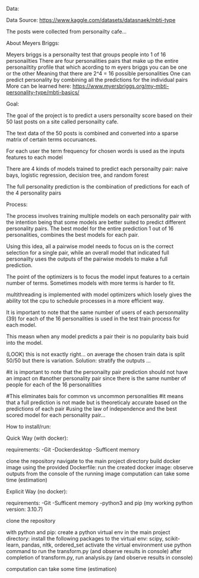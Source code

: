Data: 

Data Source:
https://www.kaggle.com/datasets/datasnaek/mbti-type

The posts were collected from personailty cafe...


About Meyers Briggs:

Meyers briggs is a personailty test that groups people into 1 of 16 personailties
There are four personalities pairs that make up the entire personailtity profile that which acording to m eyers briggs you can be one or the other
Meaning that there are 2^4 = 16 possible personalities
One can predict personality by combining all the predictions for the individual pairs
More can be learned here:
https://www.myersbriggs.org/my-mbti-personality-type/mbti-basics/ 



Goal:

The goal of the project is to predict a users personailty score based on their 50 last posts on a site called personailty cafe.

The text data of the 50 posts is combined and converted into a sparse matrix of 
certain terms occuruances. 

For each user the term frequency for chosen words is used as the inputs features to each model

There are 4 kinds of models trained to predict each personailty pair: naive bays, logistic regression, decision tree, and random forest

The full personality prediction is the combination of predictions for each of the 4 personality pairs






Process: 

The process involves training multiple models on each personality pair
with the intention being that some models are better suited to predict different personality pairs. The best model for the entire prediction 1 out of 16 personalities, combines the best models for each pair.

Using this idea, all a pairwise model needs to focus on is the correct selection for a single pair, while an overall model that indicated full personailty uses the outputs of the pairwise models to make a full prediction.

The point of the optimizers is to focus the model input features to a certain number of terms. Sometimes models with more terms is harder to fit.

multithreading is implemented with model optimizers which losely gives the ability tot the cpu to schedule processes in a more efficient way.


It is important to note that the same number of users of each personmality (39) for each of the 16 personalities is
used in the test train process for each model. 

This measn when any model predicts a pair their is no popularity bais buid into the model. 

(LOOK) this is not exactly right...
on average the chosen train data is split 50/50 but there is variation.
Solution: stratify the outputs
...


#it is important to note that the personailty pair prediction should not have an impact on 
#another personality pair since there is the same number of people for each of the 16 personalilties

#This eliminates bais for common vs uncommon personalities
#it means that a full prediction is not made but is theoreticaly accurate based on the predictions of each pair
#using the law of independence and the best scored model for each personality pair...




How to install/run:

Quick Way (with docker):

requirements:
-Git
-Dockerdesktop
-Sufficent memory

clone the repository
navigate to the main project directory
build docker image using the provided Dockerfile:
run the created docker image:
observe outputs from the console of the running image
computation can take some time (estimation)



Explicit Way (no docker):

requirements:
-Git
-Sufficent memory
-python3 and pip (my working python version: 3.10.7)

clone the repository

with python and pip:
create a python virtual env in the main project directory:
install the following packages to the virtual env:
scipy, scikit-learn, pandas, nltk, ordered_set
activate the virtual environment
use python command to run the transform.py (and observe results in console)
after completion of transform.py, run analysis.py (and observe results in console)

computation can take some time (estimation)



